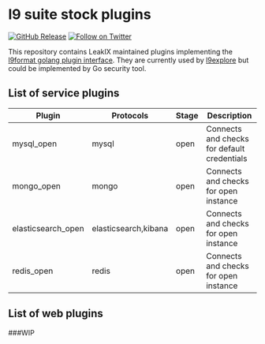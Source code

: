 # l9 suite stock plugins

[![GitHub Release](https://img.shields.io/github/v/release/LeakIX/l9plugins)](https://github.com/LeakIX/l9plugins/releases)
[![Follow on Twitter](https://img.shields.io/twitter/follow/leak_ix.svg?logo=twitter)](https://twitter.com/leak_ix)

This repository contains LeakIX maintained plugins implementing the [l9format golang plugin interface](https://github.com/LeakIX/l9format/blob/master/l9plugin.go).
They are currently used by [l9explore](https://github.com/LeakIX/l9explore) but could be implemented by Go security tool.

## List of service plugins

|Plugin|Protocols|Stage|Description|
|------|-----|---|---|
|mysql_open|mysql|open|Connects and checks for default credentials|
|mongo_open|mongo|open|Connects and checks for open instance|
|elasticsearch_open|elasticsearch,kibana|open|Connects and checks for open instance|
|redis_open|redis|open|Connects and checks for open instance|


## List of web plugins

###WIP